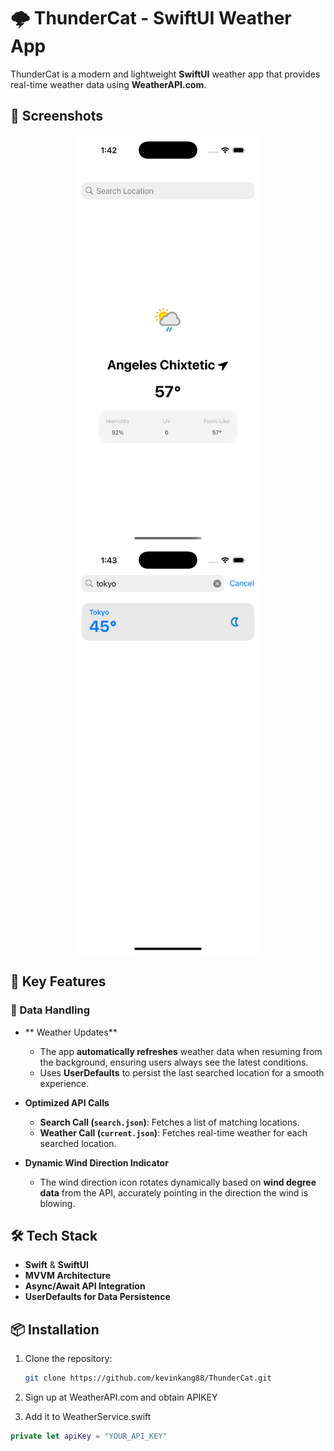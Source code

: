 # 🌩 ThunderCat - SwiftUI Weather App

ThunderCat is a modern and lightweight **SwiftUI** weather app that provides real-time weather data using **WeatherAPI.com**.

## 📸 Screenshots
<p align="center">
  <img src="/screenshot1.png" width="300">
  <img src="/screenshot2.png" width="300">
</p>

## 🚀 Key Features  
### **🔹 Data Handling**
- ** Weather Updates**  
  - The app **automatically refreshes** weather data when resuming from the background, ensuring users always see the latest conditions.  
  - Uses **UserDefaults** to persist the last searched location for a smooth experience.  

- **Optimized API Calls**  
  - **Search Call (`search.json`)**: Fetches a list of matching locations.  
  - **Weather Call (`current.json`)**: Fetches real-time weather for each searched location.  

- **Dynamic Wind Direction Indicator**  
  - The wind direction icon rotates dynamically based on **wind degree data** from the API, accurately pointing in the direction the wind is blowing.  

## 🛠 Tech Stack
- **Swift** & **SwiftUI**
- **MVVM Architecture**
- **Async/Await API Integration**
- **UserDefaults for Data Persistence**

## 📦 Installation
1. Clone the repository:  
   ```bash
   git clone https://github.com/kevinkang88/ThunderCat.git
   
2. Sign up at WeatherAPI.com and obtain APIKEY

3. Add it to WeatherService.swift

```swift
private let apiKey = "YOUR_API_KEY"
```

